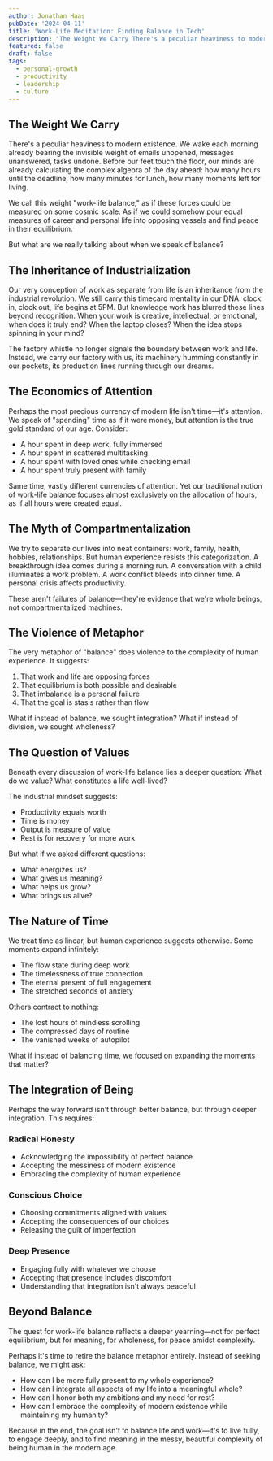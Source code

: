 ```yaml
---
author: Jonathan Haas
pubDate: '2024-04-11'
title: 'Work-Life Meditation: Finding Balance in Tech'
description: "The Weight We Carry There's a peculiar heaviness to modern existence. We wake each morning already bearing the invisible weight of emails unopened, messages..."
featured: false
draft: false
tags:
  - personal-growth
  - productivity
  - leadership
  - culture
---
```


## The Weight We Carry

There's a peculiar heaviness to modern existence. We wake each morning already
bearing the invisible weight of emails unopened, messages unanswered, tasks
undone. Before our feet touch the floor, our minds are already calculating the
complex algebra of the day ahead: how many hours until the deadline, how many
minutes for lunch, how many moments left for living.

We call this weight "work-life balance," as if these forces could be measured on
some cosmic scale. As if we could somehow pour equal measures of career and
personal life into opposing vessels and find peace in their equilibrium.

But what are we really talking about when we speak of balance?

## The Inheritance of Industrialization

Our very conception of work as separate from life is an inheritance from the
industrial revolution. We still carry this timecard mentality in our DNA: clock
in, clock out, life begins at 5PM. But knowledge work has blurred these lines
beyond recognition. When your work is creative, intellectual, or emotional, when
does it truly end? When the laptop closes? When the idea stops spinning in your
mind?

The factory whistle no longer signals the boundary between work and life.
Instead, we carry our factory with us, its machinery humming constantly in our
pockets, its production lines running through our dreams.

## The Economics of Attention

Perhaps the most precious currency of modern life isn't time—it's attention. We
speak of "spending" time as if it were money, but attention is the true gold
standard of our age. Consider:

- A hour spent in deep work, fully immersed
- A hour spent in scattered multitasking
- A hour spent with loved ones while checking email
- A hour spent truly present with family

Same time, vastly different currencies of attention. Yet our traditional notion
of work-life balance focuses almost exclusively on the allocation of hours, as
if all hours were created equal.

## The Myth of Compartmentalization

We try to separate our lives into neat containers: work, family, health,
hobbies, relationships. But human experience resists this categorization. A
breakthrough idea comes during a morning run. A conversation with a child
illuminates a work problem. A work conflict bleeds into dinner time. A personal
crisis affects productivity.

These aren't failures of balance—they're evidence that we're whole beings, not
compartmentalized machines.

## The Violence of Metaphor

The very metaphor of "balance" does violence to the complexity of human
experience. It suggests:

1. That work and life are opposing forces
1. That equilibrium is both possible and desirable
1. That imbalance is a personal failure
1. That the goal is stasis rather than flow

What if instead of balance, we sought integration? What if instead of division,
we sought wholeness?

## The Question of Values

Beneath every discussion of work-life balance lies a deeper question: What do we
value? What constitutes a life well-lived?

The industrial mindset suggests:

- Productivity equals worth
- Time is money
- Output is measure of value
- Rest is for recovery for more work

But what if we asked different questions:

- What energizes us?
- What gives us meaning?
- What helps us grow?
- What brings us alive?

## The Nature of Time

We treat time as linear, but human experience suggests otherwise. Some moments
expand infinitely:

- The flow state during deep work
- The timelessness of true connection
- The eternal present of full engagement
- The stretched seconds of anxiety

Others contract to nothing:

- The lost hours of mindless scrolling
- The compressed days of routine
- The vanished weeks of autopilot

What if instead of balancing time, we focused on expanding the moments that
matter?

## The Integration of Being

Perhaps the way forward isn't through better balance, but through deeper
integration. This requires:

### Radical Honesty

- Acknowledging the impossibility of perfect balance
- Accepting the messiness of modern existence
- Embracing the complexity of human experience

### Conscious Choice

- Choosing commitments aligned with values
- Accepting the consequences of our choices
- Releasing the guilt of imperfection

### Deep Presence

- Engaging fully with whatever we choose
- Accepting that presence includes discomfort
- Understanding that integration isn't always peaceful

## Beyond Balance

The quest for work-life balance reflects a deeper yearning—not for perfect
equilibrium, but for meaning, for wholeness, for peace amidst complexity.

Perhaps it's time to retire the balance metaphor entirely. Instead of seeking
balance, we might ask:

- How can I be more fully present to my whole experience?
- How can I integrate all aspects of my life into a meaningful whole?
- How can I honor both my ambitions and my need for rest?
- How can I embrace the complexity of modern existence while maintaining my
  humanity?

Because in the end, the goal isn't to balance life and work—it's to live fully,
to engage deeply, and to find meaning in the messy, beautiful complexity of
being human in the modern age.
